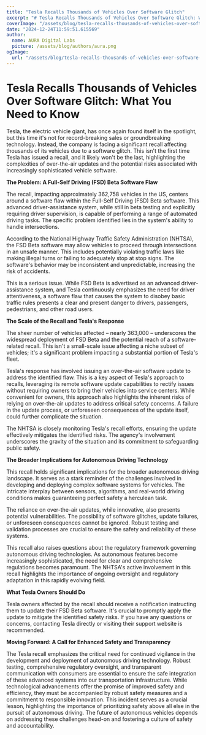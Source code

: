 ```yaml
---
title: "Tesla Recalls Thousands of Vehicles Over Software Glitch"
excerpt: "# Tesla Recalls Thousands of Vehicles Over Software Glitch: What You Need to Know  Tesla, the electric vehicle giant, has once again found itself in t"
coverImage: "/assets/blog/tesla-recalls-thousands-of-vehicles-over-software-glitch.jpg"
date: "2024-12-24T11:59:51.615569"
author:
  name: AURA Digital Labs
  picture: /assets/blog/authors/aura.png
ogImage:
  url: "/assets/blog/tesla-recalls-thousands-of-vehicles-over-software-glitch.jpg"
---
```


# Tesla Recalls Thousands of Vehicles Over Software Glitch: What You Need to Know

Tesla, the electric vehicle giant, has once again found itself in the spotlight, but this time it's not for record-breaking sales or groundbreaking technology.  Instead, the company is facing a significant recall affecting thousands of its vehicles due to a software glitch. This isn't the first time Tesla has issued a recall, and it likely won't be the last, highlighting the complexities of over-the-air updates and the potential risks associated with increasingly sophisticated vehicle software.

**The Problem: A Full-Self Driving (FSD) Beta Software Flaw**

The recall, impacting approximately 362,758 vehicles in the US, centers around a software flaw within the Full-Self Driving (FSD) Beta software.  This advanced driver-assistance system, while still in beta testing and explicitly requiring driver supervision, is capable of performing a range of automated driving tasks.  The specific problem identified lies in the system's ability to handle intersections.

According to the National Highway Traffic Safety Administration (NHTSA), the FSD Beta software may allow vehicles to proceed through intersections in an unsafe manner.  This includes potentially violating traffic laws like making illegal turns or failing to adequately stop at stop signs.  The software's behavior may be inconsistent and unpredictable, increasing the risk of accidents.

This is a serious issue.  While FSD Beta is advertised as an advanced driver-assistance system, and Tesla continuously emphasizes the need for driver attentiveness,  a software flaw that causes the system to disobey basic traffic rules presents a clear and present danger to drivers, passengers, pedestrians, and other road users.

**The Scale of the Recall and Tesla's Response**

The sheer number of vehicles affected – nearly 363,000 – underscores the widespread deployment of FSD Beta and the potential reach of a software-related recall.  This isn't a small-scale issue affecting a niche subset of vehicles; it's a significant problem impacting a substantial portion of Tesla's fleet.

Tesla's response has involved issuing an over-the-air software update to address the identified flaw. This is a key aspect of Tesla's approach to recalls, leveraging its remote software update capabilities to rectify issues without requiring owners to bring their vehicles into service centers.  While convenient for owners, this approach also highlights the inherent risks of relying on over-the-air updates to address critical safety concerns.  A failure in the update process, or unforeseen consequences of the update itself, could further complicate the situation.

The NHTSA is closely monitoring Tesla's recall efforts, ensuring the update effectively mitigates the identified risks. The agency's involvement underscores the gravity of the situation and its commitment to safeguarding public safety.

**The Broader Implications for Autonomous Driving Technology**

This recall holds significant implications for the broader autonomous driving landscape.  It serves as a stark reminder of the challenges involved in developing and deploying complex software systems for vehicles.  The intricate interplay between sensors, algorithms, and real-world driving conditions makes guaranteeing perfect safety a herculean task.

The reliance on over-the-air updates, while innovative, also presents potential vulnerabilities.  The possibility of software glitches, update failures, or unforeseen consequences cannot be ignored.  Robust testing and validation processes are crucial to ensure the safety and reliability of these systems.

This recall also raises questions about the regulatory framework governing autonomous driving technologies.  As autonomous features become increasingly sophisticated, the need for clear and comprehensive regulations becomes paramount. The NHTSA's active involvement in this recall highlights the importance of ongoing oversight and regulatory adaptation in this rapidly evolving field.

**What Tesla Owners Should Do**

Tesla owners affected by the recall should receive a notification instructing them to update their FSD Beta software.  It's crucial to promptly apply the update to mitigate the identified safety risks.  If you have any questions or concerns, contacting Tesla directly or visiting their support website is recommended.


**Moving Forward: A Call for Enhanced Safety and Transparency**

The Tesla recall emphasizes the critical need for continued vigilance in the development and deployment of autonomous driving technology.  Robust testing, comprehensive regulatory oversight, and transparent communication with consumers are essential to ensure the safe integration of these advanced systems into our transportation infrastructure.  While technological advancements offer the promise of improved safety and efficiency, they must be accompanied by robust safety measures and a commitment to responsible innovation. This incident serves as a crucial lesson, highlighting the importance of prioritizing safety above all else in the pursuit of autonomous driving.  The future of autonomous vehicles depends on addressing these challenges head-on and fostering a culture of safety and accountability.
